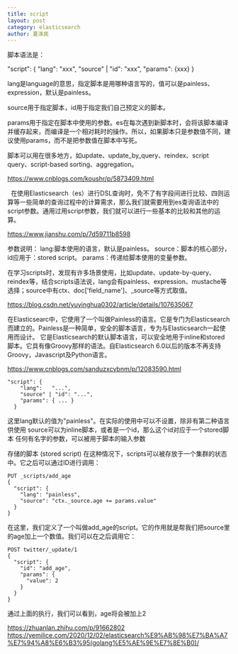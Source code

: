 ```yaml
---
title: script
layout: post
category: elasticsearch
author: 夏泽民
---
```

脚本语法是：

"script": {
    "lang": "xxx",
    "source" | "id": "xxx",
    "params": {xxx}
}

lang是language的意思，指定脚本是用哪种语言写的，值可以是painless、expression，默认是painless。

source用于指定脚本，id用于指定我们自己预定义的脚本。

params用于指定在脚本中使用的参数。es在每次遇到新脚本时，会将该脚本编译并缓存起来，而编译是一个相对耗时的操作。所以，如果脚本只是参数值不同，建议使用params，而不是把参数值在脚本中写死。

脚本可以用在很多地方，如update、update_by_query、reindex、script query、script-based sorting、aggregation。
<!-- more -->
https://www.cnblogs.com/koushr/p/5873409.html

  在使用Elasticsearch（es）进行DSL查询时，免不了有字段间进行比较、四则运算等一些简单的查询过程中的计算需求，那么我们就需要用到es查询语法中的script参数。通用过用script参数，我们就可以进行一些基本的比较和其他的运算。


https://www.jianshu.com/p/7d59711b8598

参数说明：
lang:脚本使用的语言，默认是painless。
source：脚本的核心部分，id应用于：stored script。
params：传递给脚本使用的变量参数。

在学习scripts时，发现有许多场景使用，比如update、update-by-query、reindex等，结合scripts语法说，lang会有painless、expression、mustache等选择；source中有ctx、doc['field_name']、_source等方式取值。

https://blog.csdn.net/yuyinghua0302/article/details/107635067

在Elasticsearc中，它使用了一个叫做Painless的语言。它是专门为Elasticsearch而建立的。Painless是一种简单，安全的脚本语言，专为与Elasticsearch一起使用而设计。 它是Elasticsearch的默认脚本语言，可以安全地用于inline和stored脚本。它具有像Groovy那样的语法。自Elasticsearch 6.0以后的版本不再支持Groovy，Javascript及Python语言。

https://www.cnblogs.com/sanduzxcvbnm/p/12083590.html

    "script": {
        "lang":   "...",  
        "source" | "id": "...", 
        "params": { ... } 
      }
这里lang默认的值为"painless"。在实际的使用中可以不设置，除非有第二种语言供使用
source可以为inline脚本，或者是一个id，那么这个id对应于一个stored脚本
任何有名字的参数，可以被用于脚本的输入参数

存储的脚本 (stored script)
在这种情况下，scripts可以被存放于一个集群的状态中。它之后可以通过ID进行调用：

    PUT _scripts/add_age
    {
      "script": {
        "lang": "painless",
        "source": "ctx._source.age += params.value"
      }
    }
在这里，我们定义了一个叫做add_age的script。它的作用就是帮我们把source里的age加上一个数值。我们可以在之后调用它：

    POST twitter/_update/1
    {
      "script": {
        "id": "add_age",
        "params": {
          "value": 2
        }
      }
    }
通过上面的执行，我们可以看到，age将会被加上2


https://zhuanlan.zhihu.com/p/91662802
https://yemilice.com/2020/12/02/elasticsearch%E9%AB%98%E7%BA%A7%E7%94%A8%E6%B3%95(golang%E5%AE%9E%E7%8E%B0)/